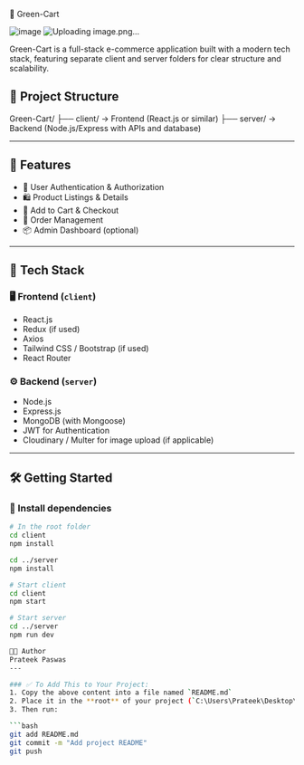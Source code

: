  🛒 Green-Cart

![image](https://github.com/user-attachments/assets/8e15b18d-ff1b-472b-8456-80a2cd7bace7)
![Uploading image.png…]()


Green-Cart is a full-stack e-commerce application built with a modern tech stack, featuring separate client and server folders for clear structure and scalability.

## 📁 Project Structure
Green-Cart/
├── client/ → Frontend (React.js or similar)
├── server/ → Backend (Node.js/Express with APIs and database)

---

## 🚀 Features

- 🔐 User Authentication & Authorization
- 🛍️ Product Listings & Details
- 🧺 Add to Cart & Checkout
- 🧾 Order Management
- 📦 Admin Dashboard (optional)

---

## 🧩 Tech Stack

### 🖥️ Frontend (`client`)
- React.js
- Redux (if used)
- Axios
- Tailwind CSS / Bootstrap (if used)
- React Router

### ⚙️ Backend (`server`)
- Node.js
- Express.js
- MongoDB (with Mongoose)
- JWT for Authentication
- Cloudinary / Multer for image upload (if applicable)

---

## 🛠️ Getting Started

### 🔧 Install dependencies

```bash
# In the root folder
cd client
npm install

cd ../server
npm install

# Start client
cd client
npm start

# Start server
cd ../server
npm run dev

🧑‍💻 Author
Prateek Paswas
---

### ✅ To Add This to Your Project:
1. Copy the above content into a file named `README.md`
2. Place it in the **root** of your project (`C:\Users\Prateek\Desktop\Green-Cart\`)
3. Then run:

```bash
git add README.md
git commit -m "Add project README"
git push
